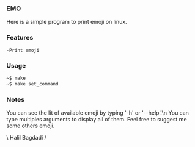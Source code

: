 ### EMO

Here is a simple program to print emoji on linux.

### Features

    -Print emoji

### Usage

```bash
~$ make
~$ make set_command
```

### Notes

You can see the lit of available emoji by typing '-h' or '--help'.\n
You can type multiples arguments to display all of them.
Feel free to suggest me some others emoji.

\ Halil Bagdadi /
